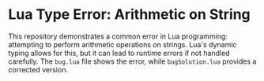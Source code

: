 # Lua Type Error: Arithmetic on String

This repository demonstrates a common error in Lua programming: attempting to perform arithmetic operations on strings.  Lua's dynamic typing allows for this, but it can lead to runtime errors if not handled carefully.  The `bug.lua` file shows the error, while `bugSolution.lua` provides a corrected version.
